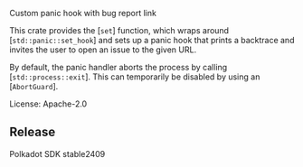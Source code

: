 Custom panic hook with bug report link

This crate provides the [`set`] function, which wraps around [`std::panic::set_hook`] and
sets up a panic hook that prints a backtrace and invites the user to open an issue to the
given URL.

By default, the panic handler aborts the process by calling [`std::process::exit`]. This can
temporarily be disabled by using an [`AbortGuard`].

License: Apache-2.0


## Release

Polkadot SDK stable2409
